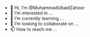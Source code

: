 - 👋 Hi, I’m @MuhammadUbaidZahoor
- 👀 I’m interested in ...
- 🌱 I’m currently learning ...
- 💞️ I’m looking to collaborate on ...
- 📫 How to reach me ...

<!---
MuhammadUbaidZahoor/MuhammadUbaidZahoor is a ✨ special ✨ repository because its `README.md` (this file) appears on your GitHub profile.
You can click the Preview link to take a look at your changes.
--->
